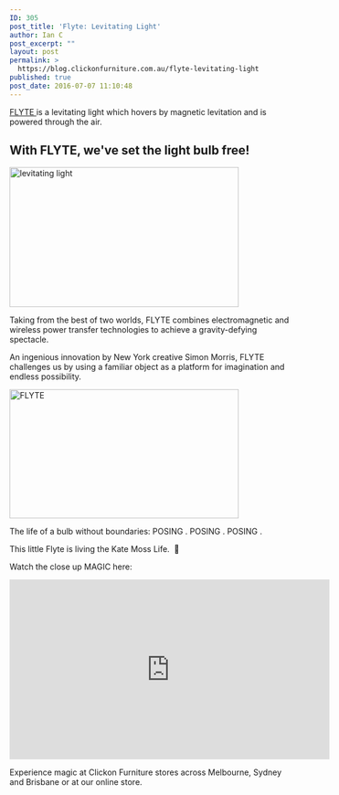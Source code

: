 ```yaml
---
ID: 305
post_title: 'Flyte: Levitating Light'
author: Ian C
post_excerpt: ""
layout: post
permalink: >
  https://blog.clickonfurniture.com.au/flyte-levitating-light
published: true
post_date: 2016-07-07 11:10:48
---
```

<a href="http://www.clickonfurniture.com.au/brand/flyte" target="_blank">FLYTE </a>is a levitating light which hovers by magnetic levitation and is powered through the air.

<!--more-->
<h2>With FLYTE, we've set the light bulb free!</h2>
<a href="http://blog.clickonfurniture.com.au/wp-content/uploads/2016/06/53f7c5c8-bf38-4700-8e4d-149a6f344e3b.gif"><img class="alignnone wp-image-387" src="http://blog.clickonfurniture.com.au/wp-content/uploads/2016/06/53f7c5c8-bf38-4700-8e4d-149a6f344e3b-300x183.gif" alt="levitating light" width="401" height="245" /></a>

Taking from the best of two worlds, FLYTE combines electromagnetic and wireless power transfer technologies to achieve a gravity-defying spectacle.

An ingenious innovation by New York creative Simon Morris, FLYTE challenges us by using a familiar object as a platform for imagination and endless possibility.

<a href="http://blog.clickonfurniture.com.au/wp-content/uploads/2016/06/04c32363-9bd3-4ff6-8def-5545b2edf922.gif"><img class="alignnone wp-image-388" src="http://blog.clickonfurniture.com.au/wp-content/uploads/2016/06/04c32363-9bd3-4ff6-8def-5545b2edf922-300x169.gif" alt="FLYTE" width="401" height="226" /></a>

The life of a bulb without boundaries: POSING . POSING . POSING .

This little Flyte is living the Kate Moss Life.  🌟

Watch the close up MAGIC here:

<iframe src="https://www.youtube.com/embed/oBHVhBtECes?rel=0" width="560" height="315" frameborder="0" allowfullscreen="allowfullscreen"></iframe>

Experience magic at Clickon Furniture stores across Melbourne, Sydney and Brisbane or at our online store.